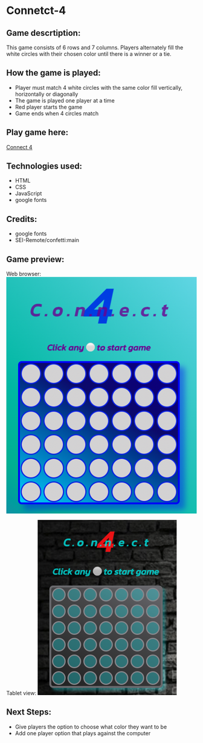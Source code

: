 # Connetct-4

## Game descrtiption:
This game consists of 6 rows and 7 columns. Players alternately fill the white circles with their chosen color until there is a winner or a tie.

## How the game is played:
* Player must match 4 white circles with the same color fill vertically, horizontally or diagonally
* The game is played one player at a time
* Red player starts the game
* Game ends when 4 circles match

## Play game here:
[Connect 4](https://connect4-lediod.netlify.app)

## Technologies used:
* HTML
* CSS
* JavaScript
* google fonts

## Credits:
* google fonts
* SEI-Remote/confetti:main

## Game preview:
Web browser:
![For web browser](./assets/READMEimg/Screen%20Shot%202022-09-15%20at%2011.23.06%20AM.png)

Tablet view:
![Tablet view](./assets/READMEimg/Screen%20Shot%202022-09-15%20at%2011.28.23%20AM.png)


## Next Steps:
* Give players the option to choose what color they want to be
* Add one player option that plays against the computer
